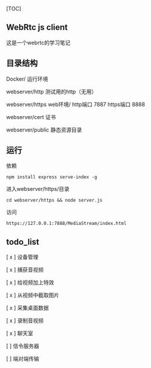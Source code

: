 [TOC]
## WebRtc js client
这是一个webrtc的学习笔记

## 目录结构
Docker/  运行环境

webserver/http  测试用的http（无用）

webserver/https  web环境/
    http端口 7887
    https端口 8888
    
webserver/cert 证书

webserver/public 静态资源目录

## 运行
依赖
```
npm install express serve-index -g
```
进入webserver/https/目录
```
cd webserver/https && node server.js
```
访问
```
https://127.0.0.1:7888/MediaStream/index.html
```
## todo_list
[ x ] 设备管理

[ x ] 捕获音视频

[ x ] 给视频加上特效

[ x ] 从视频中截取图片

[ x ] 采集桌面数据

[ x ] 录制音视频

[ x ] 聊天室

[ ] 信令服务器

[ ] 端对端传输




